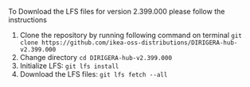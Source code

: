To Download the LFS files for version 2.399.000 please follow the instructions

1. Clone the repository by running following command on terminal `git clone https://github.com/ikea-oss-distributions/DIRIGERA-hub-v2.399.000`
2. Change directory `cd DIRIGERA-hub-v2.399.000`
3. Initialize LFS: `git lfs install`
4. Download the LFS files: `git lfs fetch --all`
